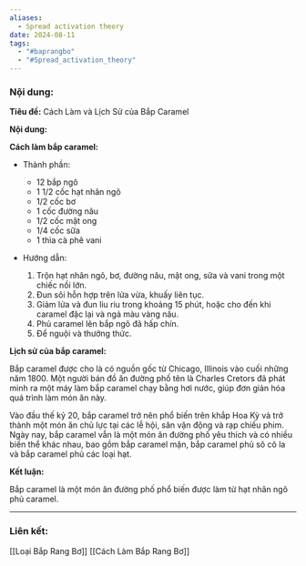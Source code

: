 ```yaml
---
aliases:
  - Spread activation theory
date: 2024-08-11
tags:
  - "#baprangbo"
  - "#Spread_activation_theory"
---
```

### Nội dung:
 
**Tiêu đề:** Cách Làm và Lịch Sử của Bắp Caramel

**Nội dung:**

**Cách làm bắp caramel:**

* Thành phần:
    * 12 bắp ngô
    * 1 1/2 cốc hạt nhân ngô
    * 1/2 cốc bơ
    * 1 cốc đường nâu
    * 1/2 cốc mật ong
    * 1/4 cốc sữa
    * 1 thìa cà phê vani

* Hướng dẫn:
    1. Trộn hạt nhân ngô, bơ, đường nâu, mật ong, sữa và vani trong một chiếc nồi lớn.
    2. Đun sôi hỗn hợp trên lửa vừa, khuấy liên tục.
    3. Giảm lửa và đun liu riu trong khoảng 15 phút, hoặc cho đến khi caramel đặc lại và ngả màu vàng nâu.
    4. Phủ caramel lên bắp ngô đã hấp chín.
    5. Để nguội và thưởng thức.

**Lịch sử của bắp caramel:**

Bắp caramel được cho là có nguồn gốc từ Chicago, Illinois vào cuối những năm 1800. Một người bán đồ ăn đường phố tên là Charles Cretors đã phát minh ra một máy làm bắp caramel chạy bằng hơi nước, giúp đơn giản hóa quá trình làm món ăn này.

Vào đầu thế kỷ 20, bắp caramel trở nên phổ biến trên khắp Hoa Kỳ và trở thành một món ăn chủ lực tại các lễ hội, sân vận động và rạp chiếu phim. Ngày nay, bắp caramel vẫn là một món ăn đường phố yêu thích và có nhiều biến thể khác nhau, bao gồm bắp caramel mặn, bắp caramel phủ sô cô la và bắp caramel phủ các loại hạt.

**Kết luận:**

Bắp caramel là một món ăn đường phố phổ biến được làm từ hạt nhân ngô phủ caramel.

 --- 





### Liên kết:
 [[Loại Bắp Rang Bơ]]
 [[Cách Làm Bắp Rang Bơ]]